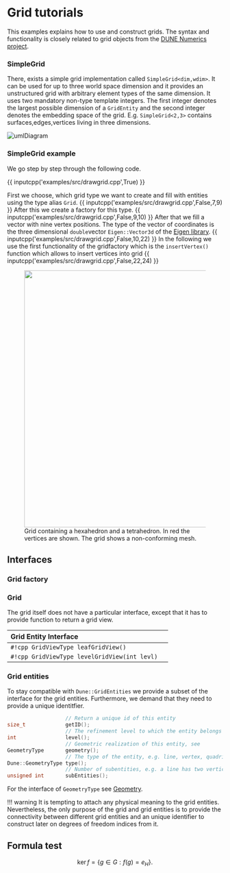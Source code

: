 # Grid tutorials
This examples explains how to use and construct grids.
The syntax and functionality is closely related to grid objects from the [DUNE Numerics project](https://dune-project.org).  


### SimpleGrid
There, exists a simple grid implementation called `SimpleGrid<dim,wdim>`. It can be used for up to three world space 
dimension and it provides an unstructured grid with arbitrary element types of the same dimension.
It uses two mandatory non-type template integers. The first integer denotes the largest possible dimension of a `GridEntity` 
and the second integer denotes the embedding space of the grid. E.g. `SimpleGrid<2,3>` contains surfaces,edges,vertices living in three dimensions.

![umlDiagram](../diagrams/UMLGrid.drawio)
### SimpleGrid example
We go step by step through the following code.

{{ inputcpp('examples/src/drawgrid.cpp',True) }}

First we choose, which grid type we want to create and fill with entities using the type alias `Grid`.
{{ inputcpp('examples/src/drawgrid.cpp',False,7,9) }}
 After this we create a factory for this type.
{{ inputcpp('examples/src/drawgrid.cpp',False,9,10) }}
After that we fill a vector with nine vertex positions. The type of the vector of coordinates is the three dimensional
`double`vector `Eigen::Vector3d` of the [Eigen library](https://eigen.tuxfamily.org/).
{{ inputcpp('examples/src/drawgrid.cpp',False,10,22) }}
In the following we use the first functionality of the gridfactory which is the `insertVertex()` function which allows to insert vertices into grid
{{ inputcpp('examples/src/drawgrid.cpp',False,22,24) }}
<figure>
  <img src="/images/simpleGrid.svg" width="600" />
  <figcaption>Grid containing a hexahedron and a tetrahedron. In red the vertices are shown. The grid shows a non-conforming mesh.</figcaption>
</figure>

## Interfaces
### Grid factory
### Grid
The grid itself does not have a particular interface, except that it has to provide function to return a grid view.

| Grid Entity Interface        ||
| :------------ | :-----------: |
| `#!cpp GridViewType leafGridView()`     |
| `#!cpp GridViewType levelGridView(int levl)`     |

### Grid entities
To stay compatible with `Dune::GridEntities` we provide a subset of the interface for the grid entities. 
Furthermore, we demand that they need to provide a unique identitfier.


```cpp
                   // Return a unique id of this entity
size_t             getID();   
                   // The refinement level to which the entity belongs
int                level();   
                   // Geometric realization of this entity, see
GeometryType       geometry();   
                   // The type of the entity, e.g. line, vertex, quadrilateral,...
Dune::GeometryType type();
                   // Number of subentities, e.g. a line has two vertices
unsigned int       subEntities();
```
For the interface of `GeometryType` see [Geometry](../theory/theoryGeometry.md).


!!! warning
    It is tempting to attach any physical meaning to the grid entities. Nevertheless, the only purpose of the grid and grid entities
    is to provide the connectivity between different grid entities and an unique identifier to construct later on degrees of freedom indices from it.


## Formula test

$$
\operatorname{ker} f=\{g\in G:f(g)=e_{H}\}{\mbox{.}}
$$